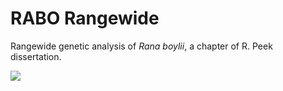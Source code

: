 # RABO Rangewide

Rangewide genetic analysis of *Rana boylii*, a chapter of R. Peek dissertation.

![](https://lh3.googleusercontent.com/C1HekXBvITvrnYXX_-XMky39M0lGdG5Rg5c3UecWYREAmAkNWx9JB_qBdWhsNzZszWcn5_FgJGO5zmu0a3ggZ_4X3dwM6t03eBk-XGs9T3DvbvJ8jBC_9AoF8L2_6a_X45ZhirHP5S5arVGfpaFI7nTzopTQDj-a7Na3IcYsGNj7dAUCFuE85lhltEiHoftAmDEsMSGeywQWtMIUP1MFrIZ_6XAwPaFqo7Iqr_MWNxumn0yN_-CXrVgXlA4j8UTwZZdyAVcziEoo8B-79Q7ypMF_PW2t_-duSGVyIBJ-2ahcFpr4cxfvZFuv7OeIr3Z_LFC3lNTzh7nmvAPKAQF8py1oCeGJTwgOrrGgBcZnz_Hmoxla5ayCWSXnaQTCQ50G3kMritn0LBwUiTD21XEnZlvBisN2RZylwQD8VF488zfVpMZ089lvoo1Ygl5IpVti7yZJvYxZhpIiitqS1tYb5w1e8wchFwlLpgNFQVc3bif6JyD0OP5EElNP1st3agSB85VNaJY8vhiCizgAMVRcEoF5SxKV0OQjDri5h_jK8lDg3bEV91TTnw6SzoWDxY3vdI1o9vnR5Kc4N4X09hUjzrKCdox-ozn94ZSANWuwj_xZHfiCcuWiZ92lGI9eKjV4qRanm9BH1geSyGNaP2rUZgO6uJ2D2Z9J=w1808-h1208-no)
